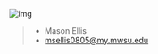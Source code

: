 ![img](https://avatars1.githubusercontent.com/u/13242589?v=3&u=b3c21a7b72b5514853d75caaee362f114a4014f2&s=140)

>- Mason Ellis
>- msellis0805@my.mwsu.edu
